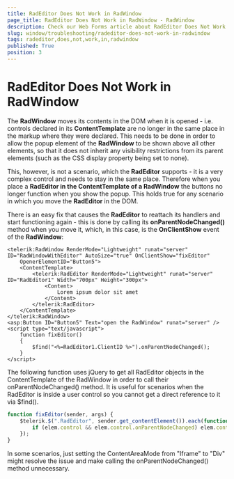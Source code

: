 ```yaml
---
title: RadEditor Does Not Work in RadWindow
page_title: RadEditor Does Not Work in RadWindow - RadWindow
description: Check our Web Forms article about RadEditor Does Not Work in RadWindow.
slug: window/troubleshooting/radeditor-does-not-work-in-radwindow
tags: radeditor,does,not,work,in,radwindow
published: True
position: 3
---
```


# RadEditor Does Not Work in RadWindow

The **RadWindow** moves its contents in the DOM when it is opened - i.e. controls declared in its **ContentTemplate** are no longer in the same place in the markup where they were declared. This needs to be done in order to allow the popup element of the **RadWindow** to be shown above all other elements, so that it does not inherit any visibility restrictions from its parent elements (such as the CSS display property being set to none). 

This, however, is not a scenario, which the **RadEditor** supports - it is a very complex control and needs to stay in the same place. Therefore when you place a **RadEditor in the ContentTemplate of a RadWindow** the buttons no longer function when you show the popup. This holds true for any scenario in which you move the **RadEditor** in the DOM.

There is an easy fix that causes the **RadEditor** to reattach its handlers and start functioning again - this is done by calling its **onParentNodeChanged()** method when you move it, which, in this case, is the **OnClientShow** event of the **RadWindow**:

````ASP.NET
<telerik:RadWindow RenderMode="Lightweight" runat="server" ID="RadWindowWithEditor" AutoSize="true" OnClientShow="fixEditor"
	OpenerElementID="Button5">
	<ContentTemplate>
		<telerik:RadEditor RenderMode="Lightweight" runat="server" ID="RadEditor1" Width="700px" Height="300px">
			<Content>
				Lorem ipsum dolor sit amet
			</Content>
		</telerik:RadEditor>
	</ContentTemplate>
</telerik:RadWindow>
<asp:Button ID="Button5" Text="open the RadWindow" runat="server" />
<script type="text/javascript">
	function fixEditor()
	{
		$find("<%=RadEditor1.ClientID %>").onParentNodeChanged();
	}
</script>
````

The following function uses jQuery to get all RadEditor objects in the ContentTemplate of the RadWindow in order to	call their onParentNodeChanged() method. It is useful for scenarios when the RadEditor is inside a user control so you	cannot get a direct reference to it via $find().

````JavaScript
function fixEditor(sender, args) {
	$telerik.$(".RadEditor", sender.get_contentElement()).each(function (index, elem) {
		if (elem.control && elem.control.onParentNodeChanged) elem.control.onParentNodeChanged();
	});
}
````

In some scenarios, just setting the ContentAreaMode from "Iframe" to "Div" might resolve the issue and make calling the onParentNodeChanged() method unnecessary.

